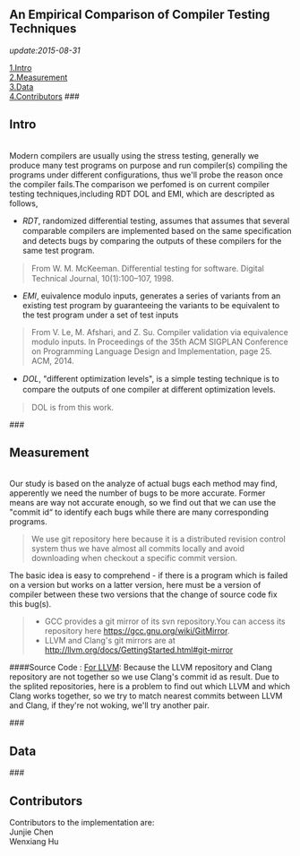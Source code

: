 An Empirical Comparison of Compiler Testing Techniques---
*update:2015-08-31*  

[1.Intro](#1)  
[2.Measurement](#2)  
[3.Data](#3)  
[4.Contributors](#4) 
###<h2 id="1">Intro</h2>   
Modern compilers are usually using the stress testing, generally we produce many test programs on purpose and run compiler(s) compiling the programs under different configurations, thus we'll probe the reason once the compiler fails.The comparison we perfomed is on current compiler testing techniques,including RDT DOL and EMI, which are descripted as follows,   
    
+ *RDT*, randomized differential testing, assumes that assumes that several comparable compilers are implemented based on the same speciﬁcation and detects bugs by comparing the outputs of these compilers for the same test program.
>From W. M. McKeeman. Diﬀerential testing for software. Digital Technical Journal, 10(1):100–107, 1998.

+ *EMI*,  euivalence modulo inputs, generates a series of variants from an existing test program by guaranteeing the variants to be equivalent to the test program under a set of test inputs
>From V. Le, M. Afshari, and Z. Su. Compiler validation via equivalence modulo inputs. In Proceedings of the 35th ACM SIGPLAN Conference on Programming Language Design and Implementation, page 25. ACM, 2014.

+ *DOL*,  "diﬀerent optimization levels", is a simple testing technique is to compare the outputs of one compiler at diﬀerent optimization levels.
>DOL is from this work.

###<h2 id="2">Measurement</h2>  
Our study is based on the analyze of actual bugs each method may find, apperently we need the number of bugs to be more accurate. Former means are way not accurate enough, so we find out that we can use the "commit id“ to identify each bugs while there are many corresponding programs.   
> We use git repository here because it is a distributed revision control system thus we have almost all commits locally and avoid downloading when checkout a specific commit version.

The basic idea is easy to comprehend - if there is a program which is failed on a version but works on a latter version, here must be a version of compiler between these two versions that the change of source code fix this bug(s).   
>+ GCC provides a git mirror of its svn repository.You can access its repository here <https://gcc.gnu.org/wiki/GitMirror>.
>+ LLVM and Clang's git mirrors are at <http://llvm.org/docs/GettingStarted.html#git-mirror>

####Source Code :
[For LLVM](./file/check_compiler_llvm+clang.py): Because the LLVM repository and Clang repository are not together so we use Clang's commit id as result. Due to the splited repositories, here is a problem to find out which LLVM and which Clang works together, so we try to match  nearest commits between LLVM and Clang, if they're not woking, we'll try another pair.

###<h2 id="3"> Data </h2>

###<h2 id="4"> Contributors </h2>
Contributors to the implementation are:   
Junjie Chen   
Wenxiang Hu  
